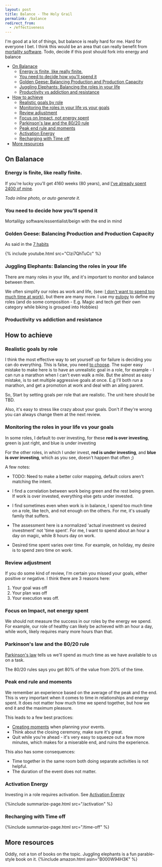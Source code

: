 ```yaml
---
layout: post
title: Balance - The Holy Grail
permalink: /balance
redirect_from:
  - /effectiveness
---
```


I'm good at a lot of things, but balance is really hard for me. Hard for everyone I bet. I think this would be an area that can really benefit from [mortality software](/mortality-software). Todo, decide if this post should fork into energy and balance

<!-- prettier-ignore-start -->
<!-- vim-markdown-toc GFM -->

- [On Balanace](#on-balanace)
    - [Energy is finite, like really finite.](#energy-is-finite-like-really-finite)
    - [You need to decide how you'll spend it](#you-need-to-decide-how-youll-spend-it)
    - [Golden Geese: Balancing Production and Production Capacity](#golden-geese-balancing-production-and-production-capacity)
    - [Juggling Elephants: Balancing the roles in your life](#juggling-elephants-balancing-the-roles-in-your-life)
    - [Productivity vs addiction and resistance](#productivity-vs-addiction-and-resistance)
- [How to achieve](#how-to-achieve)
    - [Realistic goals by role](#realistic-goals-by-role)
    - [Monitoring the roles in your life vs your goals](#monitoring-the-roles-in-your-life-vs-your-goals)
    - [Review adjustment](#review-adjustment)
    - [Focus on Impact, not energy spent](#focus-on-impact-not-energy-spent)
    - [Parkinson's law and the 80/20 rule](#parkinsons-law-and-the-8020-rule)
    - [Peak end rule and moments](#peak-end-rule-and-moments)
    - [Activation Energy](#activation-energy)
    - [Recharging with Time off](#recharging-with-time-off)
- [More resources](#more-resources)

<!-- vim-markdown-toc -->
<!-- prettier-ignore-end -->

<script type=module>
    import { load_balance } from '/assets/js/page-loader.js'
    defer(load_balance)
</script>

## On Balanace

### Energy is finite, like really finite.

If you're lucky you'll get 4160 weeks (80 years), and [I've already spent 2400 of mine](/weeks).

_Todo inline photo, or auto generate it._

### You need to decide how you'll spend it

Mortalilgy software/essentialist/beign with the end in mind

### Golden Geese: Balancing Production and Production Capacity

As said in the [7 habits](/7h)

{% include youtube.html src="Clzi7QhTuCc" %}

### Juggling Elephants: Balancing the roles in your life

There are many roles in your life, and it's important to monitor and balance between them.

We often simplify our roles as work and life, (see: [I don't want to spend too much time at work](/wlb)), but there are many more. I use my [eulogy](/eulogy) to define my roles (and do some composition - E.g. Magic and tech get their own category while biking is grouped into Hobbies)

### Productivity vs addiction and resistance

## How to achieve

### Realistic goals by role

I think the most effective way to set yourself up for failure is deciding you can do everything. This is false, you need [to choose](/essential). The super easy mistake to make here is to have an unrealistic goal in a role, for example - I can run a marathon when I can't even walk a mile. But the almost as easy mistake, is to set multiple aggressive goals at once. E.g I'll both run a marathon, and get a promotion at work and deal with an ailing parent.

So, Start by setting goals per role that are realistic. The unit here should be TBD.

Also, it's easy to stress like crazy about your goals. Don't if they're wrong you can always change them at the next review.

<div id="balance-radar-map-ideal"> </div>

### Monitoring the roles in your life vs your goals

In some roles, I default to over investing, for these **red is over investing**, green is just right, and blue is under investing

<div id="balance-heatmap-work"> </div>

For the other roles, in which I under invest, **red is under investing**, and **blue is over investing**, which as you see, doesn't happen that often ;)

<div id="balance-heatmap-rest"> </div>

A few notes:

- TODO: Need to make a better color mapping, default colors aren't matching the intent.

- I find a correlation between work being green and the rest being green. If work is over invested, everything else gets under invested.

- I find sometimes even when work is in balance, I spend too much time on a role, like tech, and not enough on the others. For me, it's usually family that suffers.

- The assessment here is a normalized 'actual investment vs desired investment' not 'time spent'. For me, I want to spend about an hour a day on magic, while 8 hours day on work.

- Desired time spent varies over time. For example, on holiday, my desire is to spend zero time on work.

### Review adjustment

If you do some kind of review, I'm certain you missed your goals, either positive or negative. I think there are 3 reasons here:

1. Your goal was off
2. Your plan was off
3. Your execution was off.

### Focus on Impact, not energy spent

We should not measure the success in our roles by the energy we spend. For example, our role of healthy can likely be achieved with an hour a day, while work, likely requires many more hours than that.

### Parkinson's law and the 80/20 rule

[Parkinson's law](/parkinson) tells us we'll spend as much time as we have available to us on a task.

The 80/20 rules says you get 80% of the value from 20% of the time.

### Peak end rule and moments

We remember an experience based on the average of the peak and the end. This is very important when it comes to time in relationships and energy spent. It does not matter how much time we spend together, but how we end it and the maximum pleasure.

This leads to a few best practices:

- [Creating moments](/moments) when planning your events.
- Think about the closing ceremony, make sure it's great.
- Quit while you're ahead - it's very easy to squeeze out a few more minutes, which makes for a miserable end, and ruins the experience.

This also has some consequences:

- Time together in the same room both doing separate activities is not helpful.
- The duration of the event does not matter.

### Activation Energy

Investing in a role requires activation. See [Activation Energy](/activation)

{%include summarize-page.html src="/activation" %}

### Recharging with Time off

{%include summarize-page.html src="/time-off" %}

## More resources

Oddly, not a ton of books on the topic. Juggling elephants is a fun parable-style book on it.
{%include amazon.html asin="B000W94H3K" %}
